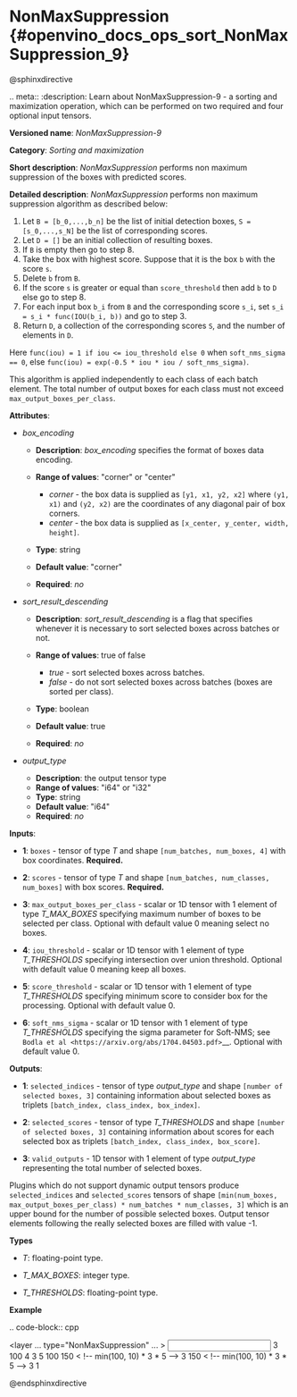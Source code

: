 # NonMaxSuppression {#openvino_docs_ops_sort_NonMaxSuppression_9}

@sphinxdirective

.. meta::
  :description: Learn about NonMaxSuppression-9 - a sorting and maximization 
                operation, which can be performed on two required and four 
                optional input tensors.

**Versioned name**: *NonMaxSuppression-9*

**Category**: *Sorting and maximization*

**Short description**: *NonMaxSuppression* performs non maximum suppression of the boxes with predicted scores.

**Detailed description**: *NonMaxSuppression* performs non maximum suppression algorithm as described below:

1.  Let ``B = [b_0,...,b_n]`` be the list of initial detection boxes, ``S = [s_0,...,s_N]`` be  the list of corresponding scores.
2.  Let ``D = []`` be an initial collection of resulting boxes.
3.  If ``B`` is empty then go to step 8.
4.  Take the box with highest score. Suppose that it is the box ``b`` with the score ``s``.
5.  Delete ``b`` from ``B``.
6.  If the score ``s`` is greater or equal than ``score_threshold``  then add ``b`` to ``D`` else go to step 8.
7.  For each input box ``b_i`` from ``B`` and the corresponding score ``s_i``, set ``s_i = s_i * func(IOU(b_i, b))`` and go to step 3.
8.  Return ``D``, a collection of the corresponding scores ``S``, and the number of elements in ``D``.

Here ``func(iou) = 1 if iou <= iou_threshold else 0`` when ``soft_nms_sigma == 0``, else ``func(iou) = exp(-0.5 * iou * iou / soft_nms_sigma)``.

This algorithm is applied independently to each class of each batch element. The total number of output boxes for each
class must not exceed ``max_output_boxes_per_class``.

**Attributes**:

* *box_encoding*

  * **Description**: *box_encoding* specifies the format of boxes data encoding.
  * **Range of values**: "corner" or "center"

    * *corner* - the box data is supplied as ``[y1, x1, y2, x2]`` where ``(y1, x1)`` and ``(y2, x2)`` are the coordinates of any diagonal pair of box corners.
    * *center* - the box data is supplied as ``[x_center, y_center, width, height]``.
  * **Type**: string
  * **Default value**: "corner"
  * **Required**: *no*

* *sort_result_descending*

  * **Description**: *sort_result_descending* is a flag that specifies whenever it is necessary to sort selected boxes across batches or not.
  * **Range of values**: true of false

    * *true* - sort selected boxes across batches.
    * *false* - do not sort selected boxes across batches (boxes are sorted per class).
  * **Type**: boolean
  * **Default value**: true
  * **Required**: *no*

* *output_type*

  * **Description**: the output tensor type
  * **Range of values**: "i64" or "i32"
  * **Type**: string
  * **Default value**: "i64"
  * **Required**: *no*

**Inputs**:

*   **1**: ``boxes`` - tensor of type *T* and shape ``[num_batches, num_boxes, 4]`` with box coordinates. **Required.**

*   **2**: ``scores`` - tensor of type *T* and shape ``[num_batches, num_classes, num_boxes]`` with box scores. **Required.**

*   **3**: ``max_output_boxes_per_class`` - scalar or 1D tensor with 1 element of type *T_MAX_BOXES* specifying maximum number of boxes to be selected per class. Optional with default value 0 meaning select no boxes.

*   **4**: ``iou_threshold`` - scalar or 1D tensor with 1 element of type *T_THRESHOLDS* specifying intersection over union threshold. Optional with default value 0 meaning keep all boxes.

*   **5**: ``score_threshold`` - scalar or 1D tensor with 1 element of type *T_THRESHOLDS* specifying minimum score to consider box for the processing. Optional with default value 0.

*   **6**:  ``soft_nms_sigma`` - scalar or 1D tensor with 1 element of type *T_THRESHOLDS* specifying the sigma parameter for Soft-NMS; see `Bodla et al <https://arxiv.org/abs/1704.04503.pdf>`__. Optional with default value 0.

**Outputs**:

*   **1**: ``selected_indices`` - tensor of type *output_type* and shape ``[number of selected boxes, 3]`` containing information about selected boxes as triplets ``[batch_index, class_index, box_index]``.

*   **2**: ``selected_scores`` - tensor of type *T_THRESHOLDS* and shape ``[number of selected boxes, 3]`` containing information about scores for each selected box as triplets ``[batch_index, class_index, box_score]``.

*   **3**: ``valid_outputs`` - 1D tensor with 1 element of type *output_type* representing the total number of selected boxes.

Plugins which do not support dynamic output tensors produce ``selected_indices`` and ``selected_scores`` tensors of shape ``[min(num_boxes, max_output_boxes_per_class) * num_batches * num_classes, 3]`` which is an upper bound for the number of possible selected boxes. Output tensor elements following the really selected boxes are filled with value -1.

**Types**

* *T*: floating-point type.

* *T_MAX_BOXES*: integer type.

* *T_THRESHOLDS*: floating-point type.


**Example**

.. code-block::  cpp

  <layer ... type="NonMaxSuppression" ... >
      <data box_encoding="corner" sort_result_descending="1" output_type="i64"/>
      <input>
          <port id="0">
              <dim>3</dim>
              <dim>100</dim>
              <dim>4</dim>
          </port>
          <port id="1">
              <dim>3</dim>
              <dim>5</dim>
              <dim>100</dim>
          </port>
          <port id="2"/> <!-- 10 -->
          <port id="3"/>
          <port id="4"/>
          <port id="5"/>
      </input>
      <output>
          <port id="6" precision="I64">
              <dim>150</dim> < !-- min(100, 10) * 3 * 5 -->
              <dim>3</dim>
          </port>
          <port id="7" precision="FP32">
              <dim>150</dim> < !-- min(100, 10) * 3 * 5 -->
              <dim>3</dim>
          </port>
          <port id="8" precision="I64">
              <dim>1</dim>
          </port>
      </output>
  </layer>


@endsphinxdirective

